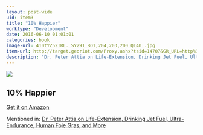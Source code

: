 ```yaml
---
layout: post-wide
uid: item3
title: "10% Happier"
worktype: "Development"
date: 2016-06-10 01:01:01
categories: book
image-url: 410tYZ52IRL._SY291_BO1,204,203,200_QL40_.jpg
item-url: http://target.georiot.com/Proxy.ashx?tsid=14707&GR_URL=http%3A%2F%2Fwww.amazon.com%2F10-Happier-Self-Help-Actually-Works-A%2Fdp%2F0062265423%2F
description: "Dr. Peter Attia on Life-Extension, Drinking Jet Fuel, Ultra-Endurance, Human Foie Gras, and More"
---
```

<a href="http://target.georiot.com/Proxy.ashx?tsid=14707&GR_URL=http%3A%2F%2Fwww.amazon.com%2F10-Happier-Self-Help-Actually-Works-A%2Fdp%2F0062265423%2F" target="blank"><img src="../../../../img/thumbs/410tYZ52IRL._SY291_BO1,204,203,200_QL40_.jpg" class="prod-img"></a>
<h2>10% Happier</h2>
<p><a href="http://target.georiot.com/Proxy.ashx?tsid=14707&GR_URL=http%3A%2F%2Fwww.amazon.com%2F10-Happier-Self-Help-Actually-Works-A%2Fdp%2F0062265423%2F" target="blank">Get it on Amazon</a><p>
<p>Mentioned in: <a href="http://fourhourworkweek.com/2014/12/18/peter-attia/" target="blank">Dr. Peter Attia on Life-Extension, Drinking Jet Fuel, Ultra-Endurance, Human Foie Gras, and More</a></p>
